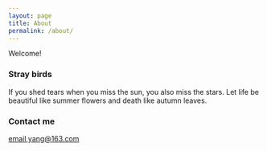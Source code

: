 ```yaml
---
layout: page
title: About
permalink: /about/
---
```


Welcome!

### Stray birds

If you shed tears when you miss the sun, you also miss the stars.
Let life be beautiful like summer flowers and death like autumn leaves.

### Contact me

[email,yang@163.com](mailto:email.yang@163.com)
